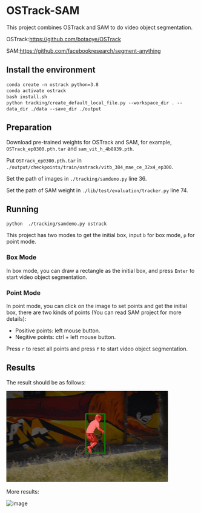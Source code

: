 # OSTrack-SAM

This project combines OSTrack and SAM to do video object segmentation.

OSTrack:https://github.com/botaoye/OSTrack

SAM:https://github.com/facebookresearch/segment-anything

## Install the environment

```shell
conda create -n ostrack python=3.8
conda activate ostrack
bash install.sh
python tracking/create_default_local_file.py --workspace_dir . --data_dir ./data --save_dir ./output
```

## Preparation

Download pre-trained weights for OSTrack and SAM, for example, `OSTrack_ep0300.pth.tar` and `sam_vit_h_4b8939.pth`.

Put `OSTrack_ep0300.pth.tar` in `./output/checkpoints/train/ostrack/vitb_384_mae_ce_32x4_ep300`.

Set the path of images in `./tracking/samdemo.py` line 36.

Set the path of SAM weight in `./lib/test/evaluation/tracker.py` line 74.

## Running

```shell
python  ./tracking/samdemo.py ostrack
```

This project has two modes to get the initial box, input `b` for box mode, `p` for point mode.

### Box Mode

In box mode, you can draw a rectangle as the initial box, and press `Enter` to start video object segmentation.

### Point Mode

In point mode, you can click on the image to set points and get the initial box, there are two kinds of points (You can read SAM project for more details):

- Positive points: left mouse button.
- Negitive points: ctrl + left mouse button.

Press `r` to reset all points and press `f` to start video object segmentation.

## Results

The result should be as follows:

![image-20230414235344401](./figures/bmx-trees.gif)

More results:

![image](./figures/gifs.gif)
